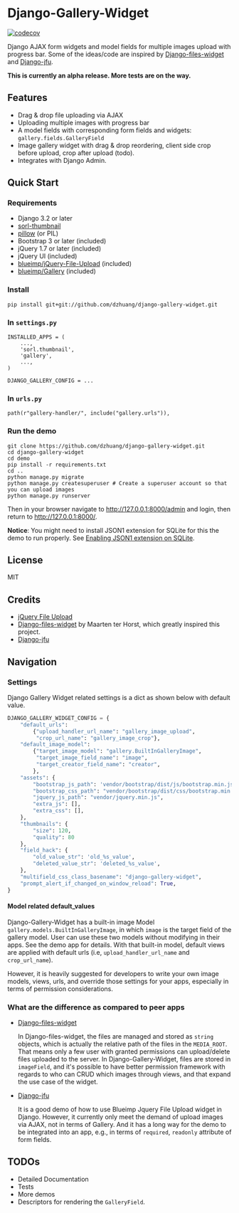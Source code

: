 Django-Gallery-Widget
===================

[![codecov](https://codecov.io/gh/dzhuang/django-gallery-widget/branch/main/graph/badge.svg)](https://codecov.io/gh/dzhuang/django-gallery-widget)

Django AJAX form widgets and model fields for multiple images upload with progress bar.
Some of the ideas/code are inspired by [Django-files-widget](https://github.com/TND/django-files-widget)
and [Django-jfu](https://github.com/Alem/django-jfu).

__This is currently an alpha release. More tests are on the way.__

Features
--------

- Drag &amp; drop file uploading via AJAX
- Uploading multiple images with progress bar
- A model fields with corresponding form fields and widgets: `gallery.fields.GalleryField`
- Image gallery widget with drag &amp; drop reordering, client side crop before upload, crop after upload (todo).
- Integrates with Django Admin.

Quick Start
-----------

### Requirements ###

- Django 3.2 or later
- [sorl-thumbnail](https://github.com/sorl/sorl-thumbnail)
- [pillow](https://github.com/python-imaging/Pillow) (or PIL)
- Bootstrap 3 or later (included)
- jQuery 1.7 or later (included)
- jQuery UI (included)
- [blueimp/jQuery-File-Upload](https://github.com/blueimp/jQuery-File-Upload) (included)
- [blueimp/Gallery](https://github.com/blueimp/Gallery) (included)


### Install ###

    pip install git+git://github.com/dzhuang/django-gallery-widget.git

### In `settings.py` ###

    INSTALLED_APPS = (
        ...,
        'sorl.thumbnail',
        'gallery',
        ...,
    )
    
    DJANGO_GALLERY_CONFIG = ...
    
    
### In `urls.py` ###

    path(r"gallery-handler/", include("gallery.urls")),


### Run the demo ###
    git clone https://github.com/dzhuang/django-gallery-widget.git
    cd django-gallery-widget
    cd demo
    pip install -r requirements.txt
    cd ..
    python manage.py migrate
    python manage.py createsuperuser # Create a superuser account so that you can upload images
    python manage.py runserver

Then in your browser navigate to http://127.0.0.1:8000/admin and login, then return to http://127.0.0.1:8000/.

**Notice**: You might need to install JSON1 extension for SQLite for this the demo to run
properly. See [Enabling JSON1 extension on SQLite](https://code.djangoproject.com/wiki/JSON1Extension).

License
-------

MIT

Credits
-------

- [jQuery File Upload](https://github.com/blueimp/jQuery-File-Upload/wiki/Options)
- [Django-files-widget](https://github.com/TND/django-files-widget) by Maarten ter Horst, which greatly inspired this project.
- [Django-jfu](https://github.com/Alem/django-jfu)


Navigation
----------

### Settings
Django Gallery Widget related settings is a dict as shown below with default value.   

```Python
DJANGO_GALLERY_WIDGET_CONFIG = {
    "default_urls": 
        {"upload_handler_url_name": "gallery_image_upload",
         "crop_url_name": "gallery_image_crop"},
    "default_image_model":
        {"target_image_model": "gallery.BuiltInGalleryImage",
         "target_image_field_name": "image",
         "target_creator_field_name": "creator",
        },
    "assets": {
        "bootstrap_js_path": 'vendor/bootstrap/dist/js/bootstrap.min.js',
        "bootstrap_css_path": "vendor/bootstrap/dist/css/bootstrap.min.css",
        "jquery_js_path": "vendor/jquery.min.js",
        "extra_js": [],
        "extra_css": [],
    },
    "thumbnails": {
        "size": 120,
        "quality": 80
    },
    "field_hack": {
        "old_value_str": 'old_%s_value',
        "deleted_value_str": 'deleted_%s_value',
    },
    "multifield_css_class_basename": "django-gallery-widget",
    "prompt_alert_if_changed_on_window_reload": True,
}

```
#### Model related default_values
Django-Gallery-Widget has a built-in image Model `gallery.models.BuiltInGalleryImage`,
 in which `image` is the target field of the gallery model. User can use these two models 
 without modifying in their apps. See the demo app for details. With that built-in model,
 default views are applied with default urls (i.e, `upload_handler_url_name` 
 and `crop_url_name`).

However, it is heavily suggested for developers to write your own image models, views, urls,
and override those settings for your apps, especially in terms of permission considerations.

### What are the difference as compared to peer apps
- [Django-files-widget](https://github.com/TND/django-files-widget)

  In Django-files-widget, the files are managed and stored as `string` objects, which is actually the relative
  path of the files in the `MEDIA_ROOT`. That means only a few user with granted permissions
  can upload/delete files uploaded to the server. In Django-Gallery-Widget, files are
  stored in `imageField`, and it's possible to have better permission framework with
  regards to who can CRUD which images through views, and that expand the use case
  of the widget.

- [Django-jfu](https://github.com/Alem/django-jfu)
  
  It is a good demo of how to use Blueimp Jquery File Upload widget in Django. However, it 
  currently only meet the demand of upload images via AJAX, not in terms of Gallery. And it has
  a long way for the demo to be integrated into an app, e.g., in terms of `required`, `readonly` attribute
  of form fields.

## TODOs
- Detailed Documentation
- Tests
- More demos
- Descriptors for rendering the `GalleryField`.
